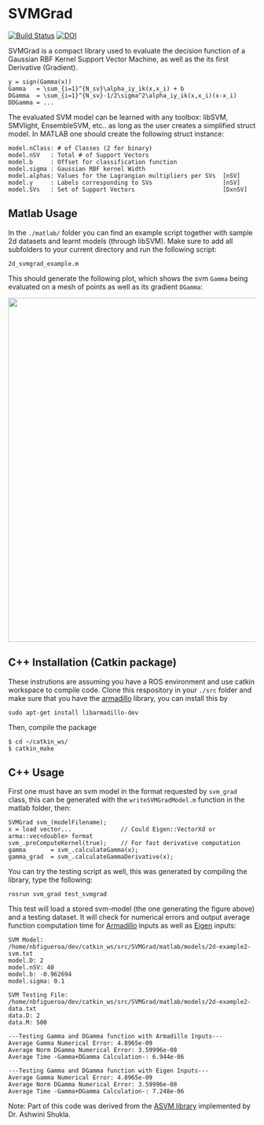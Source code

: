 # SVMGrad
[![Build Status](https://travis-ci.org/nbfigueroa/SVMGrad.svg?branch=master)](https://travis-ci.org/nbfigueroa/SVMGrad) [![DOI](https://zenodo.org/badge/72996644.svg)](https://zenodo.org/badge/latestdoi/72996644)

SVMGrad is a compact library used to evaluate the decision function of a
Gaussian RBF Kernel Support Vector Machine, as well as the its first Derivative (Gradient). 

```
y = sign(Gamma(x))
Gamma   = \sum_{i=1}^{N_sv}\alpha_iy_ik(x,x_i) + b 
DGamma  = \sum_{i=1}^{N_sv}-1/2\sigma^2\alpha_iy_ik(x,x_i)(x-x_i)
DDGamma = ...
```
The evaluated SVM model can be learned with any toolbox: libSVM, SMVlight, EnsembleSVM, etc.. as long as the user creates a 
simplified struct model. In MATLAB one should create the following struct instance:
```
model.nClass: # of Classes (2 for binary)
model.nSV   : Total # of Support Vectors
model.b     : Offset for classification function
model.sigma : Gaussian RBF kernel Width
model.alphas: Values for the Lagrangian multipliers per SVs  [nSV]
model.y     : Labels corresponding to SVs                    [nSV]
model.SVs   : Set of Support Vectors                         [DxnSV]
```

## Matlab Usage
In the ```./matlab/``` folder you can find an example script together with sample 2d datasets and learnt models (through libSVM). Make sure to add all subfolders to your current directory and run the following script:
```
2d_svmgrad_example.m
```
This should generate the following plot, which shows the svm ```Gamma``` being evaluated on a mesh of points as well as its gradient ```DGamma```:

<p align="center">
<img src="https://github.com/nbfigueroa/SVMGrad/blob/master/img/2d-gamma.png" width="700">
</p>

## C++ Installation (Catkin package)
These instrutions are assuming you have a ROS environment and use catkin workspace to compile code. 
Clone this respository in your ```./src``` folder and make sure that you have the [armadillo](http://arma.sourceforge.net/) library, you can install this by 
```
sudo apt-get install libarmadillo-dev
```
Then, compile the package
```
$ cd ~/catkin_ws/
$ catkin_make
```

## C++ Usage
First one must have an svm model in the format requested by ```svm_grad``` class, this can be generated with the ```writeSVMGradModel.m``` function in the matlab folder, then:
```
SVMGrad svm_(modelFilename);
x = load vector...              // Could Eigen::VectorXd or arma::vec<double> format
svm_.preComputeKernel(true);    // For fast derivative computation
gamma       = svm_.calculateGamma(x);
gamma_grad  = svm_.calculateGammaDerivative(x);
```
You can try the testing script as well, this was generated by compiling the library,  type the following:
```
rosrun svm_grad test_svmgrad
```
This test will load a stored svm-model (the one generating the figure above) and a testing dataset. It will check for numerical errors and output average function computation time for [Armadillo](http://arma.sourceforge.net/) inputs as well as [Eigen](http://eigen.tuxfamily.org/index.php?title=Main_Page) inputs:
```
SVM Model: /home/nbfigueroa/dev/catkin_ws/src/SVMGrad/matlab/models/2d-example2-svm.txt
model.D: 2
model.nSV: 40
model.b: -0.962694
model.sigma: 0.1

SVM Testing File: /home/nbfigueroa/dev/catkin_ws/src/SVMGrad/matlab/models/2d-example2-data.txt
data.D: 2
data.M: 500

---Testing Gamma and DGamma function with Armadillo Inputs---
Average Gamma Numerical Error: 4.8965e-09
Average Norm DGamma Numerical Error: 3.59996e-08
Average Time -Gamma+DGamma Calculation-: 6.944e-06

---Testing Gamma and DGamma function with Eigen Inputs---
Average Gamma Numerical Error: 4.8965e-09
Average Norm DGamma Numerical Error: 3.59996e-08
Average Time -Gamma+DGamma Calculation-: 7.248e-06

```




Note: Part of this code was derived from the [ASVM library](https://github.com/epfl-lasa/A-SVM) implemented by Dr. Ashwini Shukla.
